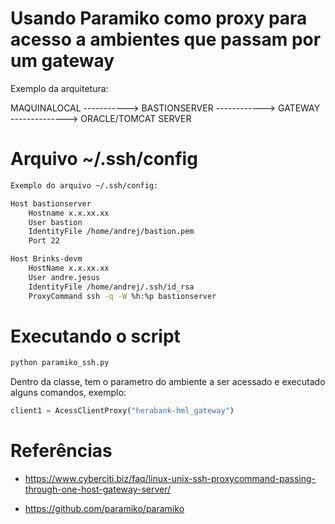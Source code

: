 # Usando Paramiko como proxy para acesso a ambientes que passam por um gateway

Exemplo da arquitetura:

MAQUINALOCAL ----------->    BASTIONSERVER   ------------> GATEWAY  --------------> ORACLE/TOMCAT SERVER

# Arquivo ~/.ssh/config

```sh
Exemplo do arquivo ~/.ssh/config:

Host bastionserver
    Hostname x.x.xx.xx
    User bastion
    IdentityFile /home/andrej/bastion.pem
    Port 22

Host Brinks-devm
    HostName x.x.xx.xx
    User andre.jesus
    IdentityFile /home/andrej/.ssh/id_rsa
    ProxyCommand ssh -q -W %h:%p bastionserver
```

# Executando o script

``` python
python paramiko_ssh.py
```

Dentro da classe, tem o parametro do ambiente a ser acessado e executado alguns comandos, exemplo: 

``` python
client1 = AcessClientProxy("herabank-hml_gateway")
```

# Referências

* https://www.cyberciti.biz/faq/linux-unix-ssh-proxycommand-passing-through-one-host-gateway-server/

* https://github.com/paramiko/paramiko 